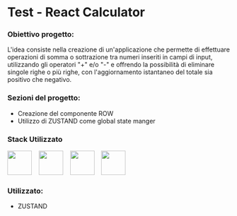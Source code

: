 # Test - React Calculator

### Obiettivo progetto: 
L'idea consiste nella creazione di un'applicazione che permette di effettuare operazioni di somma o sottrazione tra numeri inseriti in campi di input, utilizzando gli operatori "+" e/o "-" e offrendo la possibilità di eliminare singole righe o più righe, con l'aggiornamento istantaneo del totale sia positivo che negativo.

### Sezioni del progetto:
 * Creazione del componente ROW
 * Utilizzo di ZUSTAND come global state manger
 

### Stack Utilizzato
<p>
   <img src=https://www.vectorlogo.zone/logos/visualstudio_code/visualstudio_code-icon.svg width="55" height="55"/>&nbsp &nbsp
   <img src="https://www.vectorlogo.zone/logos/tailwindcss/tailwindcss-icon.svg" width="55" height="55"/>&nbsp &nbsp
   <img src="https://www.vectorlogo.zone/logos/reactjs/reactjs-icon.svg" width="55" height="55"/>&nbsp &nbsp
   <img src=https://www.vectorlogo.zone/logos/javascript/javascript-icon.svg width="55" height="55"/>&nbsp &nbsp
</p>

### Utilizzato:
  * ZUSTAND
